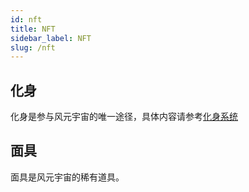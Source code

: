```yaml
---
id: nft
title: NFT
sidebar_label: NFT
slug: /nft
---
```

## 化身
化身是参与风元宇宙的唯一途径，具体内容请参考[化身系统](/)
## 面具
面具是风元宇宙的稀有道具。
